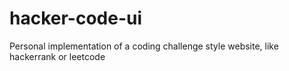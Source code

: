 # hacker-code-ui
Personal implementation of a coding challenge style website, like hackerrank or leetcode
